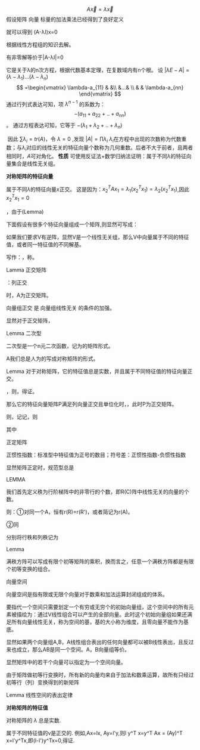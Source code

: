 $$
A\vec{x}=λ\vec{x}
$$
假设矩阵 向量 标量的加法乘法已经得到了良好定义

就可以得到 (A-λI)x=0

根据线性方程组的知识去解。

有非零解等价于|A-λI|=0

它是关于λ的n次方程，根据代数基本定理，在复数域内有n个根。
设 $|\lambda E-A|=(\lambda-\lambda_{1})...(\lambda-\lambda_{n})$
$$
=\begin{vmatrix} 
\lambda-a_{11} & &\\
&...& \\
& & \lambda-a_{nn} 
\end{vmatrix}
$$
通过​行列式表达可知，项 $\lambda^{n-1}$ 的系数为：$$-(a_{11}+a_{22}+..+a_{nn})$$。
通过方程表达可知，它等于 $-(\lambda_{1}+\lambda_{2}+..+\lambda_{n})$

​
因此 $\sum \lambda_{i}=tr(A)$，令 $\lambda=0$ ,发现 $|A|=\prod \lambda_i$
$λ_i$在方程中出现的次数称为代数重数；与$\lambda_i$对应的线性无关的特征向量个数称为几何重数。后者不大于前者，且两者相同时，$A$可对角化。
**性质**
可使用反证法+数学归纳法证明：属于不同$\lambda$的特征向量集合是线性无关组。




**对称矩阵的特征向量**

属于不同$\lambda$的特征向量$x$正交。
这是因为：$x_2^TAx_1=\lambda_1(x_2^Tx_1)=\lambda_2(x_2^Tx_1)$,因此$x_2^Tx_1=0$


，由于(Lemma)

下面假设有很多个特征向量组成一个矩阵,则显然可写成：

如果我们要求V有逆阵，显然V是一个线性无关组，那么V中向量属于不同的特征值，或者同一特征值的不同解基。

写作：，称。

Lamma 正交矩阵

：列正交

时，A为正交矩阵。

向量组正交 是 向量组线性无关 的条件的加强。

显然对于正交矩阵，

Lemma 二次型

二次型是一个n元二次函数，记为的矩阵形式。

A我们总是人为的写成对称矩阵的形式。

Lemma 对于对称矩阵，它的特征值总是实数，并且属于不同特征值的特征向量正交。

，则，得证。

那么它的特征向量矩阵P满足列向量正交且单位化时，，此时P为正交矩阵。

则，记记，则



其中

正定矩阵

正惯性指数：标准型中特征值为正号的数目；符号差：正惯性指数-负惯性指数

显然矩阵正定时，规范型总是

LEMMA

我们首先定义秩为行阶梯阵中的非零行的个数，即R(C)阵中线性无关的向量的个数。

则：①对同一个A，恒有r(R)=r(R')，或者简记为r(A)。

②同

分别将行秩和列秩记为

Lemma

满秩方阵可以写成有限个初等矩阵的乘积，换而言之，任意一个满秩方阵都是有限个初等变换的组合。

向量空间

向量空间是指有限或无限个向量对于数乘和加法运算封闭组成的体系。

要指代一个空间只需要划定一个有穷或无穷个的初始向量组，这个空间中的所有元素被描绘为：通过V线性组合可以产生的全部向量。此时这个初始向量组如果还满足所有向量线性无关，称为空间的基，基的大小称为维度，且零向量不能作为基底。

显然如果两个向量组A,B，A线性组合表出的任何向量都可以被B线性表出，且反过来也成立，那么AB是同一个空间。A，B向量组等价。

显然矩阵中的若干个向量可以指定为一个空间向量。

由于矩阵做初等行变换时，所有新的向量均来自于加法和数乘运算，故所有只经过初等行（列）变换得到的新矩阵

Lemma 线性空间的表出定律





​**对称矩阵的特征值**


对称矩阵的 $\lambda$ 总是实数.

属于不同特征值的v是正交的.
例如,Ax=lx, Ay=l'y,则l y^T x=y^T Ax  = (Ay)^T x=l'y^Tx,即(l-l')y^Tx=0,得证.
